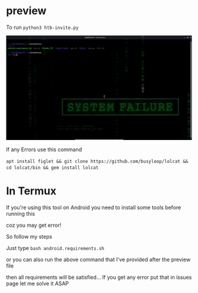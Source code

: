 # preview
To run    ```python3 htb-invite.py```

![preview](htb-preview.gif)

If any Errors use this command

```apt install figlet && git clone https://github.com/busyloop/lolcat && cd lolcat/bin && gem install lolcat```

# In Termux

If you're using this tool on Android you need to install some tools before running this

coz you may get error!

So follow my steps

Just type 
```bash android.requirements.sh``` 
 
 or you can also run the above command that I've provided after the preview file
 
then all requirements will be satisfied... If you get any error put that in issues page let me solve it ASAP

